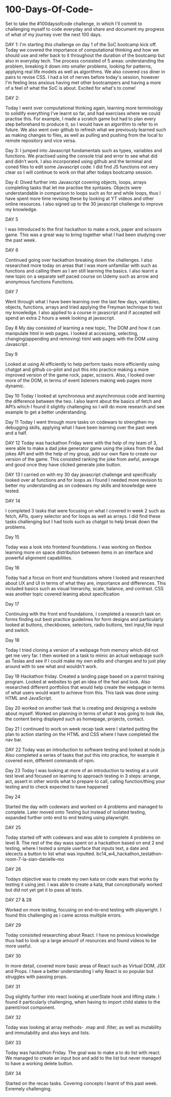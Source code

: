 # 100-Days-Of-Code-
Set to take the #100daysofcode challenge, in which I'll commit to challenging myself to code everyday and share and document my progress of what of my journey over the next 100 days.

DAY 1:
I'm starting this challenge on day 1 of the SoC bootcamp kick off. Today we covered the importance of computational thinking and how we should use and refer back to it throughout the duration of the bootcamp but also in everyday tech. The process consisted of 5 areas: understanding the problem, breaking it down into smaller problems, looking for patterns, applying real life models as well as algorithms. We also covered css diner in pairs to revise CSS. I had a lot of nerves before today's session, however I'm feeling less anxious having met other bootcampers and having a more of a feel of what the SoC is about. Excited for what's to come!

DAY 2:

Today I went over computational thinking again, learning more terminology to solidify everything I’ve learnt so far, and had exercises where we could practise this. For example, I made a scratch game but had to plan every step beforehand to produce it, so I would have an algorithm to refer to in future. 
We also went over github to refresh what we previously learned such as making changes to files, as well as pulling and pushing from the local to remote repository and vice versa.

 Day 3:
 I jumped into Javascript fundamentals such as types, variables and functions. We practised using the console trial and error to see what did and didn’t work. I also incorporated using github and the terminal and coned files to edit some Javascript code. I did find JS functions not very clear so I will continue to work on that after todays bootcamp session.

 Day 4:
 Dived further into Javascript covering objects, loops, arrays completing tasks that let me practise the syntaxes. Objects were understandable in comparison to loops such as for and while loops, thus I have spent more time revising these by looking at  YT videos and other online resources. I also signed up to the 30 javascript challenge to improve my knowledge. 
 
 DAY 5

I was Introduced to the first hackathon to make a rock, paper and scissors game. This was a great way to bring together what I had been studying over the past week. 

DAY 6

Continued going over hackathon breaking down the challenges. I also researched more today on areas that I was more unfamiliar with such as functions and calling them as I am still learning the basics. I also learnt a new topic on a separate self paced course on Udemy such as arrow and anonymous functions 
Functions.

DAY 7

Went through what I have been learning over the last few days, variables, objects, functions, arrays and tried applying the Freyman technique to test my knowledge. I also applied to a course in javascript and if accepted will spend an extra 2 hours a week looking at javascript. 


Day 8 
My day consisted of learning a new topic, The DOM and how it can manipulate html in web pages. I looked at accessing, selecting, changing(appending and removing) html web pages with the DOM using Javascript .


Day 9

Looked at using AI efficiently to help perform tasks more efficiently using chatgpt and github co-pilot and put this into practice making a more improved version of the game rock, paper, scissors. Also, I looked over more of the DOM, in terms of event listeners making web pages more dynamic. 

Day 10
Today I looked at synchronous and asynchronous code and learning the difference between the two. I also learnt about the basics of fetch and API’s which I found it slightly challenging so I will do more research and see example to get a better understanding.

  Day 11
Today I went through more tasks on codewars to strengthen my debugging skills, applying what I have been learning over the past week and a half. 

DAY 12
Today was hackathon Friday were with the help of my team of 3, were able to make a dad joke generator game using the jokes from the dad jokes API and with the help of my group, add our own flare to create our version of the game. This consisted ranking the joke from awful, average and good once they have clicked generate joke button. 

DAY 13
I carried on with my 30 day javascript challenge and specifically looked over at functions and for loops as I  found I needed more revision to better my understanding as on codewars my skills and knowledge were tested.

DAY 14

I completed 3 tasks that were focusing on what I covered in week 2 such as fetch, APIs, query selector and for loops as well as arrays. I did find these tasks challenging but  I had tools such as chatgpt to help break down the problems. 


Day 15

Today was a look into frontend foundations. I was working on flexbox learning more on space distribution between items in an interface and powerful alignment capabilities.


Day 16

Today had a focus on front end foundations where I looked and researched about UX and UI in terms of what they are, importance and differences. This included basics such as visual hierarchy, scale, balance, and contrast. CSS was another topic covered leaning about specification 


Day 17

Continuing with the front end foundations, I completed a research task on forms finding out best practice guidelines for form designs and particularly looked at buttons, checkboxes, selectors, radio buttons, text input,file input and switch. 

Day 18

Today I tried cloning a version of a webpage from memory which did not get me very far. I then worked on a task to mimic an actual webapage such as Teslas and see if I could make my own edits and changes and to just play around with to see what and wouldn't work. 

Day 19
Hackathon friday. Created a landing page based on a parrot training program. Looked at websites to get an idea of the feel and look. Also researched different portfolios that would help create the webpage in terms of what users would want to achieve from this. This task was done using HTML and JavaScript.

Day 20 
worked on another task that is creating and designing a website about myself. Worked on planning in terms of what it was going to look like, the content being displayed such as homepage, projects, contact.

Day 21
I continued to work on week recap task were I started putting the plan to action starting on the HTML and CSS where I have completed the nav bar. 

DAY 22
Today was an introduction to software testing and looked at node.js Also completed a series of tasks that put this into practice, for example it covered esm, different commands of npm. 

Day 23
Today I was looking at more of an introduction to testing at a unit test level and focused on learning to approach testing in 3 steps: arrange, act, assert in other words what to prepare to call, calling function/thing your testing and to check expected to have happened

Day 24 

Started the day with codewars and worked on 4 problems and managed to complete. Later moved onto Testing but instead of isolated testing, expanded further onto end to end testing using playwright. 

DAY 25

Today started off with codewars and was able to complete 4 problems on level 8. The rest of the day wass spent on a hackathon based on end 2 end testing, where I tested a simple userface that inputs text, a date and slecects a button to list what was inputted. bc14_w4_hackathon_testathon-room-7-la-sian-danielle-mo 

DAY 26

Todays objective was to create my own kata on code wars that works by testing it using jest. I was able to create a kata, that conceptionally worked but did not yet get it to pass all tests.

DAY 27 & 28

Worked on more testing, focusing on end-to-end testing with playwright. I found this challenging as i came across multiple errors. 

DAY 29

Today consisited researching about React. I have no previous knowledge thus had to look up a large amounf of resources and found videos to be more useful. 

DAY 30

In more detail, covered more basic areas of React such as Virtual DOM, JSX and Props. I have a better understanding I why React is so popular but struggles with passing props. 


DAY 31

Dug slightly further into react looking at userState hook and lifting state. I found it particularly challenging, when having to import child states to the parent/root component. 

DAY 32

Today was looking at array methods- .map and .filter, as well as mutability and immutability and also keys and lists. 

DAY 33

Today was hackathon Friday. The goal was to make a to do list with react. We managed to create an input box and add to the list but never managed to have a working delete button.

DAY 34

Started on the recao tasks. Covering concepts I learnt of this past week. Exremely challenging.


